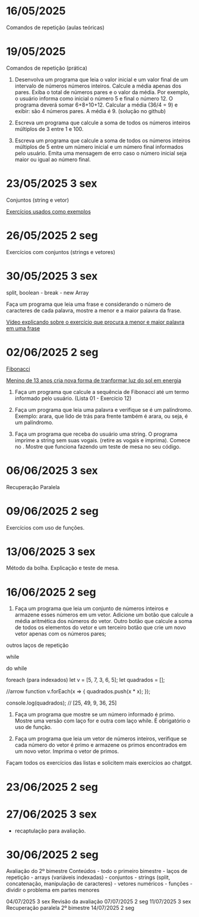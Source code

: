 
# 16/05/2025
Comandos de repetição (aulas teóricas)



# 19/05/2025
Comandos de repetição (prática)

1) Desenvolva um programa que leia o valor inicial e um valor final de 
um intervalo de números números inteiros. Calcule a média apenas dos pares.
Exiba o total de números pares e o valor da média. 
   Por exemplo, o usuário informa como inicial o número 5 e final o número 12. 
O programa deverá somar 6+8+10+12. Calcular a média (36/4 = 9) e exibir: são 4 números 
pares. A média é 9. 
(solução no github)

2) Escreva um programa que calcule a soma de todos os números inteiros múltiplos de 3 entre 1 e 100.


3) Escreva um programa que calcule a soma de todos os números inteiros múltiplos de 5 entre um número inicial e um número final informados pelo usuário. Emita uma mensagem de erro caso o número inicial seja maior ou igual ao número final.


# 23/05/2025		3	sex

Conjuntos (string e vetor)

[Exercícios usados como exemplos](https://github.com/rjhalmeman/algoritmos/tree/main/2bimestre/2025-05-23%20-%20conjuntos)

# 26/05/2025		2	seg

Exercícios com conjuntos (strings e vetores)


# 30/05/2025		3	sex

split, boolean - break - new Array

Faça um programa que leia uma frase e considerando o número de caracteres de cada palavra, mostre a menor e a maior palavra da frase.

[Vídeo explicando sobre o exercício que procura a menor e maior palavra em uma frase](https://youtu.be/chTN5MfZG74)


# 02/06/2025		2	seg

[Fibonacci](https://www.youtube.com/watch?v=MerxvuUjuzo)

[Menino de 13 anos cria nova forma de tranformar luz do sol em energia](https://www.youtube.com/watch?v=WkOfLve-7_c)

1) Faça um programa que calcule a sequência de Fibonacci até um termo informado pelo usuário. (Lista 01 - Exercício 12)

2) Faça um programa que leia uma palavra e verifique se é um palíndromo. Exemplo: arara, que lido de trás para frente também é arara, ou seja, é um palíndromo.

3) Faça um programa que receba do usuário uma string. O programa imprime a
string sem suas vogais. (retire as vogais e imprima). Comece no <body>.
Mostre que funciona fazendo um teste de mesa no seu código.


# 06/06/2025		3	sex
Recuperação Paralela

# 09/06/2025		2	seg
Exercícios com uso de funções.


# 13/06/2025		3	sex
Método da bolha. Explicação e teste de mesa.

# 16/06/2025		2	seg

1) Faça um programa que leia um conjunto de números inteiros e armazene esses números em um vetor. Adicione um botão que calcule a média aritmética dos números do vetor. Outro botão que calcule a soma de todos os elementos do vetor e um terceiro botão que crie um novo vetor apenas com os números pares;

outros laços de repetição

while

do while


foreach (para indexados)
let v = [5, 7, 3, 6, 5];
let quadrados = [];

//arrow function
v.forEach(x => {
  quadrados.push(x * x);
});

console.log(quadrados); // [25, 49, 9, 36, 25]


1) Faça um programa que mostre se um número informado é primo. Mostre uma versão com laço for e outra com laço while. É obrigatório o uso de função.

2) Faça um programa que leia um vetor de números inteiros, verifique se cada número do vetor é primo e armazene os primos encontrados em um novo vetor. Imprima o vetor de primos.

Façam todos os exercícios das listas e solicitem mais exercícios ao chatgpt.

# 23/06/2025		2	seg

# 27/06/2025		3	sex

  - recaptulação para avaliação.

# 30/06/2025		2	seg
   Avaliação do 2º bimestre
    Conteúdos
     - todo o primeiro bimestre
     - laços de repetição
     - arrays (variáveis indexadas) - conjuntos
       - strings (split, concatenação, manipulação de caracteres)
       - vetores numéricos
     - funções - dividir o problema em partes menores

04/07/2025		3	sex
    Revisão da avaliação
07/07/2025		2	seg
11/07/2025		3	sex
	Recuperação paralela 2º bimestre
14/07/2025		2	seg
